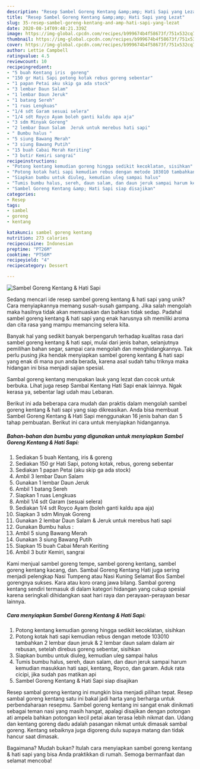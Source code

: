 ```yaml
---
description: "Resep Sambel Goreng Kentang &amp;amp; Hati Sapi yang Lezat"
title: "Resep Sambel Goreng Kentang &amp;amp; Hati Sapi yang Lezat"
slug: 35-resep-sambel-goreng-kentang-and-amp-hati-sapi-yang-lezat
date: 2020-08-14T09:48:21.339Z
image: https://img-global.cpcdn.com/recipes/b999674b4f58673f/751x532cq70/sambel-goreng-kentang-hati-sapi-foto-resep-utama.jpg
thumbnail: https://img-global.cpcdn.com/recipes/b999674b4f58673f/751x532cq70/sambel-goreng-kentang-hati-sapi-foto-resep-utama.jpg
cover: https://img-global.cpcdn.com/recipes/b999674b4f58673f/751x532cq70/sambel-goreng-kentang-hati-sapi-foto-resep-utama.jpg
author: Lettie Campbell
ratingvalue: 4.5
reviewcount: 10
recipeingredient:
- "5 buah Kentang iris  goreng"
- "150 gr Hati Sapi potong kotak rebus goreng sebentar"
- "1 papan Petai aku skip ga ada stock"
- "3 lembar Daun Salam"
- "1 lembar Daun Jeruk"
- "1 batang Sereh"
- "1 ruas Lengkuas"
- "1/4 sdt Garam sesuai selera"
- "1/4 sdt Royco Ayam boleh ganti kaldu apa aja"
- "3 sdm Minyak Goreng"
- "2 lembar Daun Salam  Jeruk untuk merebus hati sapi"
- " Bumbu halus "
- "5 siung Bawang Merah"
- "3 siung Bawang Putih"
- "15 buah Cabai Merah Keriting"
- "3 butir Kemiri sangrai"
recipeinstructions:
- "Potong kentang kemudian goreng hingga sedikit kecoklatan, sisihkan"
- "Potong kotak hati sapi kemudian rebus dengan metode 103010 tambahkan 2 lembar daun jeruk &amp; 2 lembar daun salam dalam air rebusan, setelah direbus goreng sebentar, sisihkan"
- "Siapkan bumbu untuk diuleg, kemudian uleg sampai halus"
- "Tumis bumbu halus, sereh, daun salam, dan daun jeruk sampai harum kemudian masukkan hati sapi, kentang, Royco, dan garam. Aduk rata cicipi, jika sudah pas matikan api"
- "Sambel Goreng Kentang &amp; Hati Sapi siap disajikan"
categories:
- Resep
tags:
- sambel
- goreng
- kentang

katakunci: sambel goreng kentang 
nutrition: 273 calories
recipecuisine: Indonesian
preptime: "PT26M"
cooktime: "PT56M"
recipeyield: "4"
recipecategory: Dessert

---
```



![Sambel Goreng Kentang &amp; Hati Sapi](https://img-global.cpcdn.com/recipes/b999674b4f58673f/751x532cq70/sambel-goreng-kentang-hati-sapi-foto-resep-utama.jpg)

Sedang mencari ide resep sambel goreng kentang &amp; hati sapi yang unik? Cara menyiapkannya memang susah-susah gampang. Jika salah mengolah maka hasilnya tidak akan memuaskan dan bahkan tidak sedap. Padahal sambel goreng kentang &amp; hati sapi yang enak harusnya sih memiliki aroma dan cita rasa yang mampu memancing selera kita.

Banyak hal yang sedikit banyak berpengaruh terhadap kualitas rasa dari sambel goreng kentang &amp; hati sapi, mulai dari jenis bahan, selanjutnya pemilihan bahan segar, sampai cara mengolah dan menghidangkannya. Tak perlu pusing jika hendak menyiapkan sambel goreng kentang &amp; hati sapi yang enak di mana pun anda berada, karena asal sudah tahu triknya maka hidangan ini bisa menjadi sajian spesial.

Sambal goreng kentang merupakan lauk yang lezat dan cocok untuk berbuka. Lihat juga resep Sambal Kentang Hati Sapi enak lainnya. Ngak kerasa ya, sebentar lagi udah mau Lebaran.


Berikut ini ada beberapa cara mudah dan praktis dalam mengolah sambel goreng kentang &amp; hati sapi yang siap dikreasikan. Anda bisa membuat Sambel Goreng Kentang &amp; Hati Sapi menggunakan 16 jenis bahan dan 5 tahap pembuatan. Berikut ini cara untuk menyiapkan hidangannya.

<!--inarticleads1-->

##### Bahan-bahan dan bumbu yang digunakan untuk menyiapkan Sambel Goreng Kentang &amp; Hati Sapi:

1. Sediakan 5 buah Kentang, iris &amp; goreng
1. Sediakan 150 gr Hati Sapi, potong kotak, rebus, goreng sebentar
1. Sediakan 1 papan Petai (aku skip ga ada stock)
1. Ambil 3 lembar Daun Salam
1. Gunakan 1 lembar Daun Jeruk
1. Ambil 1 batang Sereh
1. Siapkan 1 ruas Lengkuas
1. Ambil 1/4 sdt Garam (sesuai selera)
1. Sediakan 1/4 sdt Royco Ayam (boleh ganti kaldu apa aja)
1. Siapkan 3 sdm Minyak Goreng
1. Gunakan 2 lembar Daun Salam &amp; Jeruk untuk merebus hati sapi
1. Gunakan  Bumbu halus :
1. Ambil 5 siung Bawang Merah
1. Gunakan 3 siung Bawang Putih
1. Siapkan 15 buah Cabai Merah Keriting
1. Ambil 3 butir Kemiri, sangrai


Kami menjual sambel goreng tempe, sambel goreng kentang, sambel goreng kentang kacang, dan. Sambal Goreng Kentang Hati juga sering menjadi pelengkap Nasi Tumpeng atau Nasi Kuning Selamat Bos Sambel gorengnya sukses. Kara atau koro orang jawa bilang. Sambal goreng kentang sendiri termasuk di dalam kategori hidangan yang cukup spesial karena seringkali dihidangkan saat hari raya dan perayaan-perayaan besar lainnya. 

<!--inarticleads2-->

##### Cara menyiapkan Sambel Goreng Kentang &amp; Hati Sapi:

1. Potong kentang kemudian goreng hingga sedikit kecoklatan, sisihkan
1. Potong kotak hati sapi kemudian rebus dengan metode 103010 tambahkan 2 lembar daun jeruk &amp; 2 lembar daun salam dalam air rebusan, setelah direbus goreng sebentar, sisihkan
1. Siapkan bumbu untuk diuleg, kemudian uleg sampai halus
1. Tumis bumbu halus, sereh, daun salam, dan daun jeruk sampai harum kemudian masukkan hati sapi, kentang, Royco, dan garam. Aduk rata cicipi, jika sudah pas matikan api
1. Sambel Goreng Kentang &amp; Hati Sapi siap disajikan


Resep sambal goreng kentang ini mungkin bisa menjadi pilihan tepat. Resep sambal goreng kentang satu ini bakal jadi harta yang berharga untuk perbendaharaan resepmu. Sambel goreng kentang ini sangat enak dinikmati sebagai teman nasi yang masih hangat, apalagi disajikan dengan potongan ati ampela bahkan potongan kecil petai akan terasa lebih nikmat dan. Udang dan kentang goreng dadu adalah pasangan nikmat untuk dimasak sambal goreng. Kentang sebaiknya juga digoreng dulu supaya matang dan tidak hancur saat dimasak. 

Bagaimana? Mudah bukan? Itulah cara menyiapkan sambel goreng kentang &amp; hati sapi yang bisa Anda praktikkan di rumah. Semoga bermanfaat dan selamat mencoba!
